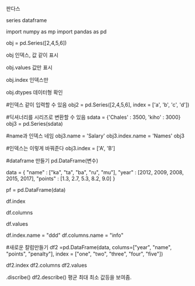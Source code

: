 판다스

series
dataframe

import numpy as mp
import pandas as pd

obj = pd.Series([2,4,5,6])

obj
인덱스, 값 같이 표시

obj.values
값만 표시

obj.index
인덱스만

obj.dtypes
데이터형 확인

#인덱스 같이 입력할 수 있음
obj2 = pd.Series([2,4,5,6], index = ['a', 'b', 'c', 'd'])

#딕셔너리를 시리즈로 변환할 수 있음
sdata = {'Chales' : 3500, 'kiho' : 3000}
obj3 = pd.Series(sdata)

#name과 인덱스 네임
obj3.name = 'Salary'
obj3.index.name = 'Names'
obj3 

#인덱스는 이렇게 바꿔준다 
obj3.index = ['A', 'B'] 


#dataframe 만들기
pd.DataFrame(변수)

data = {
	"name" : ["ka", "ta", "ba", "ru", "mu"],
	"year" : [2012, 2009, 2008, 2015, 2017],
	"points" : [1.3, 2.7, 5.3, 8.2, 9.0]
}

pf = pd.DataFrame(data)

df.index 

df.columns

df.values

df.index.name = "ddd"
df.columns.name = "info"

#새로운 칼럼만들기 
df2 =pd.DataFrame(data, colums=["year", "name", "points", "penalty"],
index = ["one", "two", "three", "four", "five"])

df2.index
df2.columns
df2.values

.discribe()
df2.describe()
평균 최대 최소 값등을 보여줌. 





